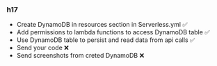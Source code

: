 ### h17

  - Create DynamoDB in resources section in Serverless.yml  ✅
  - Add permissions to lambda functions to access DynamoDB table  ✅
  - Use DynamoDB table to persist and read data from api calls  ✅
  - Send your code  ❌
  - Send screenshots from creted DynamoDB ❌
